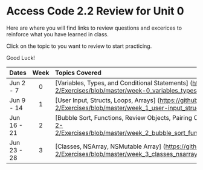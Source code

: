 # Access Code 2.2 Review for Unit 0

Here are where you will find links to review questions and excerices to reinforce what you have learned in class.

Click on the topic to you want to review to start practicing.

Good Luck!

| Dates       | Week| Topics Covered    |
|:------------|:---:|:------------------|
| Jun 2 - 7   | 0   | [Variables, Types, and Conditional Statements] (https://github.com/accesscode-2-2/Exercises/blob/master/week-0_variables_types_conditionals.md)|
| Jun 9 - 14  | 1   | [User Input, Structs, Loops, Arrays] (https://github.com/accesscode-2-2/Exercises/blob/master/week_1_user-input_structs_loops_arrays.md)|
| Jun 16 - 21 | 2   | [Bubble Sort, Functions, Review Objects, Pairing Objects] (https://github.com/accesscode-2-2/Exercises/blob/master/week_2_bubble_sort_functions_review_objects_pairing_objects.md)|
| Jun 23 - 28 | 3   | [Classes, NSArray, NSMutable Array] (https://github.com/accesscode-2-2/Exercises/blob/master/week_3_classes_nsarray_nsmutable-array.md)|

